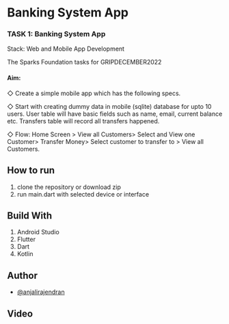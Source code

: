 
# Banking System App
### TASK 1: Banking System App 

Stack: Web and Mobile App Development

The Sparks Foundation tasks for GRIPDECEMBER2022  

#### Aim: 

◇ Create a simple mobile app which has the following specs.

◇ Start with creating dummy data in mobile (sqlite) database
   for upto 10 users. User table will have basic fields such as
   name, email, current balance etc. Transfers table will record
all transfers happened.

◇ Flow: Home Screen > View all Customers> Select and View
one Customer> Transfer Money> Select customer to transfer
to > View all Customers.


## How to run
1. clone the repository or download zip
2. run main.dart with selected device or interface

## Build With
1. Android Studio
2. Flutter
3. Dart
4. Kotlin

## Author

- [@anjalirajendran](.)




## Video
